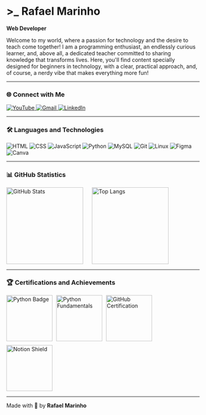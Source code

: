 # >_ Rafael Marinho         ​<img height="15" src="https://aleen42.github.io/badges/src/superuser.svg">
**Web Developer** 

Welcome to my world, where a passion for technology and the desire to teach come together! I am a programming enthusiast, an endlessly curious learner, and, above all, a dedicated teacher committed to sharing knowledge that transforms lives. Here, you'll find content specially designed for beginners in technology, with a clear, practical approach, and, of course, a nerdy vibe that makes everything more fun!  

---

### 🌐 Connect with Me  

<div> 
  <a href="https://www.youtube.com/@codewithfhael" target="_blank">
    <img src="https://img.shields.io/badge/YouTube-FF0000?style=for-the-badge&logo=youtube&logoColor=white" alt="YouTube">
  </a>
  <a href="mailto:fhaelmarinho@gmail.com">
    <img src="https://img.shields.io/badge/-Gmail-%23D14836?style=for-the-badge&logo=gmail&logoColor=white" alt="Gmail">
  </a>
  <a href="https://www.linkedin.com/in/rafaelmarinho71" target="_blank">
    <img src="https://img.shields.io/badge/-LinkedIn-%232E87FB?style=for-the-badge&logo=linkedin&logoColor=white" alt="LinkedIn">
  </a> 
</div>  

---

### 🛠️ Languages and Technologies  

<div style="display: inline_block">
   <img align="center" alt="HTML" src="https://img.shields.io/badge/HTML5-8e00cd?style=for-the-badge&logo=html5&logoColor=white">
  <img align="center" alt="CSS"  src="https://img.shields.io/badge/CSS3-8e00cd?style=for-the-badge&logo=css3&logoColor=white">
  <img align="center" alt="JavaScript" src="https://img.shields.io/badge/JavaScript-8e00cd?style=for-the-badge&logo=javascript&logoColor=white">
  <img align="center" alt="Python" src="https://img.shields.io/badge/Python-8e00cd?style=for-the-badge&logo=python&logoColor=white">
  <img align="center" alt="MySQL"  src="https://img.shields.io/badge/MySQL-8e00cd?style=for-the-badge&logo=mysql&logoColor=white">
  <img align="center" alt="Git"  src="https://img.shields.io/badge/GIT-8e00cd?style=for-the-badge&logo=git&logoColor=white"> 
  <img align="center" alt="Linux" src="https://img.shields.io/badge/Linux-8e00cd?style=for-the-badge&logo=linux&logoColor=white""> 
  <img align="center" alt="Figma" src="https://img.shields.io/badge/Figma-8e00cd?style=for-the-badge&logo=figma&logoColor=white">
  <img align="center" alt="Canva" src="https://img.shields.io/badge/Canva-8e00cd.svg?&style=for-the-badge&logo=Canva&logoColor=white">
</div>  

---

### 📊 GitHub Statistics  

<div style="display: flex; align-items: center; gap: 20px;">
  <img 
    align="left" 
    alt="GitHub Stats" 
    height="200" 
    src="https://github-readme-stats.vercel.app/api?username=fhaelmarinho&show_icons=true&theme=midnight-purple&include_all_commits=false"
    />
  <img 
    alt="Top Langs" 
    height="200" 
    src="https://github-readme-stats.vercel.app/api/top-langs/?username=fhaelmarinho&theme=midnight-purple&size_weight=0.5&count_weight=0.5"
  />
</div>  

---

### 🏆 Certifications and Achievements  

<div style="display: flex; gap: 10px; flex-wrap: wrap;">
  <img alt="Python Badge" height="120" src="https://assets.dio.me/wqFNFD1_7AKN1MpbZvurY1cUcpUXQ2ELMfW5Bi9R8VM/f:webp/h:120/q:80/L3RyYWNrcy9lN2MzZjVkNy0yMTEwLTQ3N2YtYmYxMS0wNjg3MjQzMjZjYzEucG5n" />
  <img alt="Python Fundamentals" height="120" src="https://assets.dio.me/QGBMU101QN38cA6c6M9ukxMZvjWMsUrEyHXYR7AAf2s/f:webp/h:120/q:80/L3RyYWNrcy9hNzM2ZWY0Mi0wZDJmLTQwNzktYWRiNC0yNWM1NWM4NWJhMmIucG5n" />
  <img alt="GitHub Certification" height="120" src="https://assets.dio.me/N3ET28fsUKPyJZb6mh6vdqhVziWjbk3xPNlE_velBWs/f:webp/h:120/q:80/L3RyYWNrcy85NzIyOTdkYy00MzU3LTRhZjQtYWJlYS04OWEzODg1M2E5NDkucG5n" />
  <img alt="Notion Shield" height="120" src="https://hermes.dio.me/courses/badge/04e7459a-d32e-4839-b13b-e35a590242a4.png" />
</div>  

---

Made with 💜 by **Rafael Marinho**  
